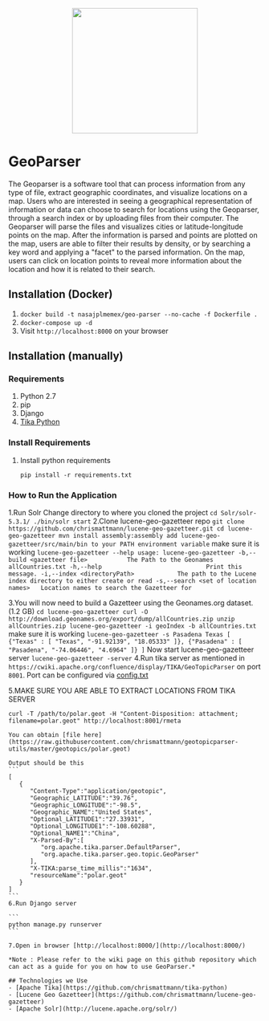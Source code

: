 
<p align="center">
  <img src="https://raw.githubusercontent.com/MBoustani/GeoParser/master/logo.png"  width="250"/>
</p>

# GeoParser
The Geoparser is a software tool that can process information from any type of file, extract geographic coordinates, and visualize locations on a map. Users who are interested in seeing a geographical representation of information or data can choose to search for locations using the Geoparser, through a search index or by uploading files from their computer. The Geoparser will parse the files and visualizes cities or latitude-longitude points on the map. After the information is parsed and points are plotted on the map, users are able to filter their results by density, or by searching a key word and applying a "facet" to the parsed information. On the map, users can click on location points to reveal more information about the location and how it is related to their search.

## Installation (Docker)
  1. `docker build -t nasajplmemex/geo-parser --no-cache -f Dockerfile . `
  2. `docker-compose up -d`
  3. Visit `http://localhost:8000` on your browser


## Installation (manually)

### Requirements
 1. Python 2.7
 2. pip 
 3. Django
 4. [Tika Python](http://github.com/chrismattmann/tika-python)

### Install Requirements

 1. Install python requirements
    ```
    pip install -r requirements.txt
    ```

### How to Run the Application

  1.Run Solr
    Change directory to where you cloned the project
    ```
    cd Solr/solr-5.3.1/
    ./bin/solr start
    ```
  2.Clone lucene-geo-gazetteer repo
      ```
      git clone https://github.com/chrismattmann/lucene-geo-gazetteer.git
      cd lucene-geo-gazetteer
      mvn install assembly:assembly
      add lucene-geo-gazetteer/src/main/bin to your PATH environment variable
      ```
      make sure it is working
      ```
      lucene-geo-gazetteer --help
      usage: lucene-geo-gazetteer
       -b,--build <gazetteer file>           The Path to the Geonames
                                             allCountries.txt
       -h,--help                             Print this message.
       -i,--index <directoryPath>            The path to the Lucene index
                                             directory to either create or read
       -s,--search <set of location names>   Location names to search the
                                             Gazetteer for
      ```

  3.You will now need to build a Gazetteer using the Geonames.org dataset. (1.2 GB)
      ```
      cd lucene-geo-gazetteer
      curl -O http://download.geonames.org/export/dump/allCountries.zip
      unzip allCountries.zip
      lucene-geo-gazetteer -i geoIndex -b allCountries.txt
      ```
      make sure it is working
      ```
      lucene-geo-gazetteer -s Pasadena Texas
      [
      {"Texas" : [
      "Texas",
      "-91.92139",
      "18.05333"
      ]},
      {"Pasadena" : [
      "Pasadena",
      "-74.06446",
      "4.6964"
      ]}
      ]
      ```
  Now start lucene-geo-gazetteer server
      ```
      lucene-geo-gazetteer -server
      ```
  4.Run tika server as mentioned in `https://cwiki.apache.org/confluence/display/TIKA/GeoTopicParser` on port `8001`. Port can be configured via [config.txt](https://github.com/MBoustani/GeoParser/blob/master/config.txt)   

5.MAKE SURE YOU ARE ABLE TO EXTRACT LOCATIONS FROM TIKA SERVER   

  `curl -T /path/to/polar.geot -H "Content-Disposition: attachment; filename=polar.geot" http://localhost:8001/rmeta`   

    You can obtain [file here] (https://raw.githubusercontent.com/chrismattmann/geotopicparser-utils/master/geotopics/polar.geot)   

    Output should be this
    ```
    [
       {
          "Content-Type":"application/geotopic",
          "Geographic_LATITUDE":"39.76",
          "Geographic_LONGITUDE":"-98.5",
          "Geographic_NAME":"United States",
          "Optional_LATITUDE1":"27.33931",
          "Optional_LONGITUDE1":"-108.60288",
          "Optional_NAME1":"China",
          "X-Parsed-By":[
             "org.apache.tika.parser.DefaultParser",
             "org.apache.tika.parser.geo.topic.GeoParser"
          ],
          "X-TIKA:parse_time_millis":"1634",
          "resourceName":"polar.geot"
       }
    ]
    ```
    6.Run Django server

    ```
    python manage.py runserver
    ```

    7.Open in browser [http://localhost:8000/](http://localhost:8000/)

    *Note : Please refer to the wiki page on this github repository which can act as a guide for you on how to use GeoParser.*

    ## Technologies we Use
    - [Apache Tika](https://github.com/chrismattmann/tika-python)
    - [Lucene Geo Gazetteer](https://github.com/chrismattmann/lucene-geo-gazetteer)
    - [Apache Solr](http://lucene.apache.org/solr/)


